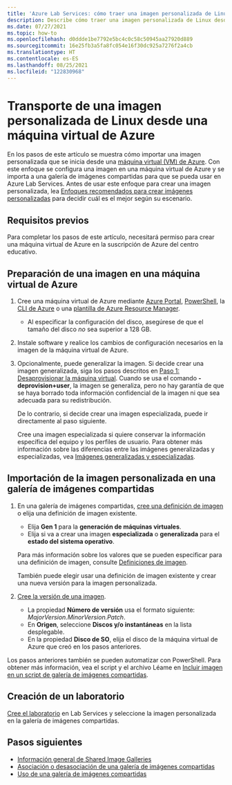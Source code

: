 ```yaml
---
title: 'Azure Lab Services: cómo traer una imagen personalizada de Linux desde una máquina virtual de Azure.'
description: Describe cómo traer una imagen personalizada de Linux desde una máquina virtual de Azure.
ms.date: 07/27/2021
ms.topic: how-to
ms.openlocfilehash: d0ddde1be7792e5bc4c0c58c50945aa27920d889
ms.sourcegitcommit: 16e25fb3a5fa8fc054e16f30dc925a7276f2a4cb
ms.translationtype: HT
ms.contentlocale: es-ES
ms.lasthandoff: 08/25/2021
ms.locfileid: "122830968"
---
```

# <a name="bring-a-linux-custom-image-from-an-azure-virtual-machine"></a>Transporte de una imagen personalizada de Linux desde una máquina virtual de Azure

En los pasos de este artículo se muestra cómo importar una imagen personalizada que se inicia desde una [máquina virtual (VM) de Azure](https://azure.microsoft.com/services/virtual-machines/). Con este enfoque se configura una imagen en una máquina virtual de Azure y se importa a una galería de imágenes compartidas para que se pueda usar en Azure Lab Services. Antes de usar este enfoque para crear una imagen personalizada, lea [Enfoques recomendados para crear imágenes personalizadas](approaches-for-custom-image-creation.md) para decidir cuál es el mejor según su escenario.

## <a name="prerequisites"></a>Requisitos previos

Para completar los pasos de este artículo, necesitará permiso para crear una máquina virtual de Azure en la suscripción de Azure del centro educativo.

## <a name="prepare-a-custom-image-on-an-azure-vm"></a>Preparación de una imagen en una máquina virtual de Azure

1. Cree una máquina virtual de Azure mediante [Azure Portal](../virtual-machines/windows/quick-create-portal.md), [PowerShell](../virtual-machines/windows/quick-create-powershell.md), la [CLI de Azure](../virtual-machines/windows/quick-create-cli.md) o una [plantilla de Azure Resource Manager](../virtual-machines/windows/quick-create-template.md).
    
    - Al especificar la configuración del disco, asegúrese de que el tamaño del disco *no* sea superior a 128 GB.
    
1. Instale software y realice los cambios de configuración necesarios en la imagen de la máquina virtual de Azure.

1. Opcionalmente, puede generalizar la imagen. Si decide crear una imagen generalizada, siga los pasos descritos en [Paso 1: Desaprovisionar la máquina virtual](../virtual-machines/linux/capture-image.md#step-1-deprovision-the-vm). Cuando se usa el comando **-deprovision+user**, la imagen se generaliza, pero no hay garantía de que se haya borrado toda información confidencial de la imagen ni que sea adecuada para su redistribución.

    De lo contrario, si decide crear una imagen especializada, puede ir directamente al paso siguiente.

    Cree una imagen especializada si quiere conservar la información específica del equipo y los perfiles de usuario. Para obtener más información sobre las diferencias entre las imágenes generalizadas y especializadas, vea [Imágenes generalizadas y especializadas](../virtual-machines/shared-image-galleries.md#generalized-and-specialized-images).

## <a name="import-the-custom-image-into-a-shared-image-gallery"></a>Importación de la imagen personalizada en una galería de imágenes compartidas

1. En una galería de imágenes compartidas, [cree una definición de imagen](../virtual-machines/windows/shared-images-portal.md#create-an-image-definition) o elija una definición de imagen existente.
     - Elija **Gen 1** para la **generación de máquinas virtuales**.
     - Elija si va a crear una imagen **especializada** o **generalizada** para el **estado del sistema operativo**.

    Para más información sobre los valores que se pueden especificar para una definición de imagen, consulte [Definiciones de imagen](../virtual-machines/shared-image-galleries.md#image-definitions). 
    
    También puede elegir usar una definición de imagen existente y crear una nueva versión para la imagen personalizada.
    
1. [Cree la versión de una imagen](../virtual-machines/windows/shared-images-portal.md#create-an-image-version).
    - La propiedad **Número de versión** usa el formato siguiente: *MajorVersion.MinorVersion.Patch*. 
    - En **Origen**, seleccione **Discos y/o instantáneas** en la lista desplegable.
    - En la propiedad **Disco de SO**, elija el disco de la máquina virtual de Azure que creó en los pasos anteriores.

Los pasos anteriores también se pueden automatizar con PowerShell. Para obtener más información, vea el script y el archivo Léame en [Incluir imagen en un script de galería de imágenes compartidas](https://github.com/Azure/azure-devtestlab/tree/master/samples/ClassroomLabs/Scripts/BringImageToSharedImageGallery/).

## <a name="create-a-lab"></a>Creación de un laboratorio

[Cree el laboratorio](tutorial-setup-classroom-lab.md) en Lab Services y seleccione la imagen personalizada en la galería de imágenes compartidas.

## <a name="next-steps"></a>Pasos siguientes

* [Información general de Shared Image Galleries](../virtual-machines/shared-image-galleries.md)
* [Asociación o desasociación de una galería de imágenes compartidas](how-to-attach-detach-shared-image-gallery.md)
* [Uso de una galería de imágenes compartidas](how-to-use-shared-image-gallery.md)